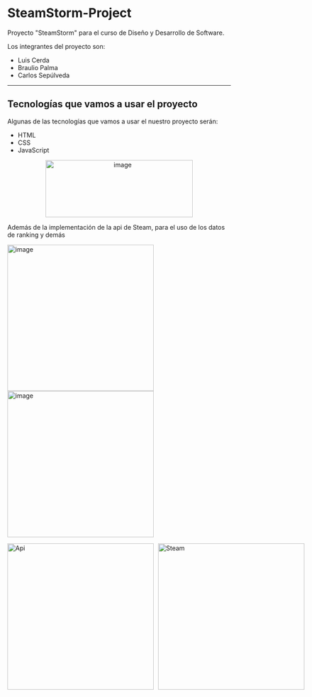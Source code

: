 # SteamStorm-Project
Proyecto "SteamStorm" para el curso de Diseño y Desarrollo de Software.

Los integrantes del proyecto son:

- Luis Cerda
- Braulio Palma
- Carlos Sepúlveda

---

## Tecnologías que vamos a usar el proyecto

Algunas de las tecnologías que vamos a usar el nuestro proyecto serán:

- HTML
- CSS
- JavaScript

<p align="center">
    <img width="332.7" height="129.6" alt="image" src="https://github.com/user-attachments/assets/18f6efbb-53b4-40c0-8be5-e8aecd900596" style="display: block; margin: 0 auto;" />
</p>

Además de la implementación de la api de Steam, para el uso de los datos de ranking y demás

<img width="330" height="330" alt="image" src="https://github.com/user-attachments/assets/8a36a401-db9a-45ae-9eae-d8eaad23f629" /> <img width="330" height="330" alt="image" src="https://github.com/user-attachments/assets/018e7463-f154-4100-896c-41fb4df88ac6" />

<div style="display: flex; gap: 10px;">
  <img src="https://github.com/user-attachments/assets/8a36a401-db9a-45ae-9eae-d8eaad23f629" alt="Api" width="330" height="330">
  <img src="https://github.com/user-attachments/assets/018e7463-f154-4100-896c-41fb4df88ac6" alt="Steam" width="330" height="330">
</div>

